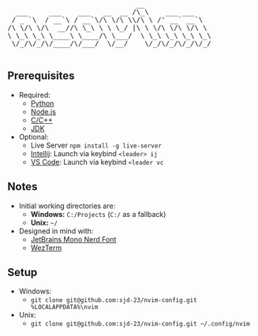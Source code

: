 <p align="center">
  <pre>
                               __                
  ___     ___    ___   __  __ /\_\    ___ ___    
 / _ `\  / __`\ / __`\/\ \/\ \\/\ \ /' __` __`\                        My personal Neovim config :)
/\ \/\ \/\  __//\ \_\ \ \ \_/ |\ \ \/\ \/\ \/\ \                     Designed to be quiet and minimal,
\ \_\ \_\ \____\ \____/\ \___/  \ \_\ \_\ \_\ \_\                          but also--a full IDE!
 \/_/\/_/\/____/\/___/  \/__/    \/_/\/_/\/_/\/_/
  </pre>
</p>

## Prerequisites
- Required:
  - [Python](https://www.python.org/)
  - [Node.js](https://nodejs.org/en)
  - [C/C++](https://www.mingw-w64.org/)
  - [JDK](https://www.oracle.com/java/technologies/downloads/)
- Optional:
  - Live Server `npm install -g live-server`
  - [Intellij](https://www.jetbrains.com/idea/): Launch via keybind `<leader> ij`
  - [VS Code](https://code.visualstudio.com/): Launch via keybind `<leader vc`

## Notes

- Initial working directories are:
  - **Windows:** `C:/Projects` (`C:/` as a fallback)
  - **Unix:** `~/`
- Designed in mind with:
  - [JetBrains Mono Nerd Font](https://www.nerdfonts.com/font-downloads)
  - [WezTerm](https://wezterm.org/installation.html)

## Setup
- Windows:
  - `git clone git@github.com:sjd-23/nvim-config.git %LOCALAPPDATA%\nvim`
- Unix:
  - `git clone git@github.com:sjd-23/nvim-config.git ~/.config/nvim`
